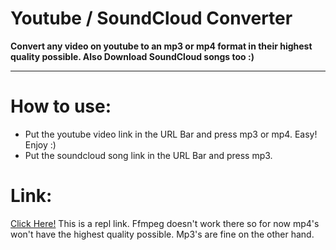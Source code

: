 # Youtube / SoundCloud Converter

**Convert any video on youtube to an mp3 or mp4 format in their highest quality possible. Also Download SoundCloud songs too :)**

---

# How to use:
- Put the youtube video link in the URL Bar and press mp3 or mp4. Easy! Enjoy :)
- Put the soundcloud song link in the URL Bar and press mp3.

# Link:
[Click Here!](https://ytdl.deniscerri.repl.co/)
This is a repl link. Ffmpeg doesn't work there so for now mp4's won't have the highest quality possible. Mp3's are fine on the other hand.

